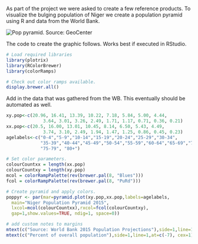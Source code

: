 As part of the project we were asked to create a few reference products. To visualize the bulging population of Niger we create a population pyramid using R and data from the World Bank.

<p><img src="https://cloud.githubusercontent.com/assets/5873344/4594468/eabd7814-508f-11e4-85ad-a13c0f5b0505.png" alt="Pop pyramid. Source: GeoCenter" align="middle"></p>

The code to create the graphic follows. Works best if executed in RStudio.  
```r
# Load required libraries  
library(plotrix)    
library(RColorBrewer)    
library(colorRamps)
```

```r
# Check out color ramps available.  
display.brewer.all()
```
Add in the data that was gathered from the WB. This eventually should be automated as well.
```r
xy.pop<-c(20.96, 16.41, 13.39, 10.22, 7.18, 5.84, 5.00, 4.44, 
              3.64, 3.01, 3.26, 2.49, 1.71, 1.17, 0.71, 0.36, 0.21)
xx.pop<-c(20.5, 16.00, 13.01, 10.45, 8.14, 6.50, 5.43, 4.49, 
              3.74, 3.10, 2.49, 1.94, 1.47, 1.25, 0.86, 0.45, 0.23)
agelabels<-c("0-4","5-9","10-14","15-19","20-24","25-29","30-34",
             "35-39","40-44","45-49","50-54","55-59","60-64","65-69","70-74",
             "75-79", "80+")
```

```r
# Set color parameters. 
colourCountxx = length(xx.pop)  
colourCountxy = length(xy.pop)  
mcol = colorRampPalette(rev(brewer.pal(8, "Blues")))  
fcol = colorRampPalette(rev(brewer.pal(8, "PuRd")))
```


```r
# Create pyramid and apply colors.
poppyr <- par(mar=pyramid.plot(xy.pop,xx.pop,labels=agelabels,
  main="Niger Population Pyramid 2015",
  lxcol=mcol(colourCountxx),rxcol=fcol(colourCountxy),
  gap=1,show.values=TRUE, ndig=1, space=0))
```

```r
# add custom notes to margins
mtext(c("Source: World Bank 2015 Population Projections"),side=1,line=1.5,at=c(.5), cex=.66)
mtext(c("Percent of overall population"),side=1,line=1,at=c(-7), cex=1)
```
